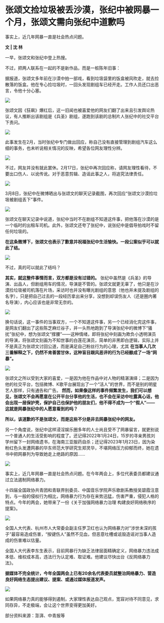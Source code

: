# 张颂文捡垃圾被丢沙漠，张纪中被网暴一个月，张颂文需向张纪中道歉吗

事实上，近几年网暴一直是社会热点问题。

**文 | 沈 林**

一早，张颂文和张纪中登上热搜。

不过，把两人联系在一起的不是新作品，而是一桩陈年旧事：

据报道，张颂文多年前在沙漠中拍一部戏，看到垃圾袋里的饭盒被风吹走，就去捡散落的饭盒。他在专心捡垃圾时，一回头发现剧组车已经开走。工作人员还口出恶言，令他十分心塞。

![](https://inews.gtimg.com/newsapp_bt/0/15725667204/1000)

张颂文因《狂飙》爆红后，这一旧闻也被喜爱他的网友们翻了出来且引发舆论热议，有人推断出该剧组是《兵圣》剧组，遂跑到该剧的总制片人张纪中的社交平台下责问。

![](https://inews.gtimg.com/newsapp_bt/0/15725667224/1000)

此事发生在2月，当时张纪中专门做出回应，称自己没有直接管理到剧组汽车这么细的事务，也未听说相关情况的反映，希望各位网友理性分辨。

![](https://inews.gtimg.com/newsapp_bt/0/15725667226/1000)

不过，网友并没有就此罢休。2月17日，张纪中再次回应称，请网友理性看待，不要出口伤人、以讹传讹。对于恶意剪辑、造谣此事之人，将追究法律责任。

![](https://inews.gtimg.com/newsapp_bt/0/15725667422/1000)

3月8日，张纪中在微博晒出与张颂文的聊天记录截图，再次回应“张颂文沙漠捡垃圾被剧组丢下”事件。

![](https://inews.gtimg.com/newsapp_bt/0/15725667423/1000)

张颂文在聊天记录中说道，张纪中当时不在剧组不知道这件事，把他落在沙漠的是一个临时的出租车司机。此外，张颂文还夸了张纪中，说张纪中是倡导拍戏时不留任何垃圾的。

**在这条微博下，张颂文也表示了歉意并祝福张纪中生活愉快。一段公案似乎可以就此了结。**

![](https://inews.gtimg.com/newsapp_bt/0/15725667431/1000)

不过，真的可以就此了结吗？

**其实，就这整件事情而言，双方都是没有过错的。**
张纪中虽然是《兵圣》的导演、出品人，但剧组用车的情况，导演是不管的。张颂文就更无辜了，他只是在沙漠捡垃圾被司机落在片场，采访时也并没有曝光剧组的意思（他也并未提及剧组的名字），只是把自己过去的一段经历拿出来分享，没想到却误伤友人（还是圈内著名导演），内心应该也是非常无奈的。

![](https://inews.gtimg.com/newsapp_bt/0/15725667722/1000)

换句话说，这一事件的当事双方，一个不知道这件事，另一个已经消化完这件事，是网友们翻出了这些陈芝麻烂谷子，并一头热地跑到了导演张纪中的微博下“骚扰”张纪中，想为张颂文“撑腰”——这种情绪，即将张纪中刻画为欺负小透明演员的导演，将张颂文刻画为不知世事的白莲花演员，简单的非黑即白逻辑，实际上并不是真正为张颂文讨回公道，而是满足自己粉丝行为的心理，尤其
**在当事人几次三番解释之下，仍然不肯善罢甘休，这种盲目跟风恶评的行为已经酿成了一场“网暴”。**

![](https://inews.gtimg.com/newsapp_bt/0/15725667728/1000)

张颂文之所以受到大家的喜爱，一是因为他在作品中对人物的精湛演绎；二是因为他的社交平台，包括微博、K歌平台展现出了一个“活人”的世界，而不是别的明星艺人那样，只有通告和广告。
**然而，如果像这样的事件频繁发生，我们可以想见，张颂文不会再愿意在公开平台分享他的生活，也不会在采访中吐露真心话，他会出现一层保护壳，保护自己也保护他的朋友们，他不得不成为一个“假人”——这就是网暴张纪中的人愿意看到的吗？**

**所以，该道歉的不是张颂文，而是这些不分是非去网暴张纪中的网友。**

另一个角度说，张纪中这样浸淫娱乐圈多年的人士尚且受不了网暴留言，就更别说一个普通人的生活受影响的程度了。还记得2022年1月24日，15岁的寻亲男孩刘学州留下一封网络遗书，在海南三亚服药自杀；还记得2023年1月23日，因为染粉红色头发遭网暴的华东师范大学研究生郑灵华，不堪网络压力抑郁而终，她在遗书中把网暴列为导致她走上绝路的原因......

![](https://inews.gtimg.com/newsapp_bt/0/15725667730/1000)

事实上，近几年网暴一直是社会热点问题。在今年两会上，多位代表委员都建议通过立法遏制网络暴力。

十四届全国政协共青团和青联界别委员、中国音乐学院声乐歌剧系教授吴碧霞注意到，与一般的侵权行为相比，网络暴力行为存在来势迅猛，伤害严重，侵犯人格的特点。今年的两会，她带来了一份《关于加强网络暴力治理
构建良好网络秩序的提案》。

![](https://inews.gtimg.com/newsapp_bt/0/15725667966/1000)

全国人大代表、杭州市人大常委会副主任罗卫红也认为网络暴力对“涉世未深的孩子”最容易造成伤害，“按键伤人”虽然不见血，但恶意吐槽或诋毁造谣对当事人造成的伤害难以估量。

全国人大代表李东生表示，目前网暴行为缺乏法律层面精确定义，网络暴力违法成本低、维权成本高，违法行为认定难、取证难。他建议尽快出台《反网络暴力法》。

**据媒体不完全统计，今年全国两会上已有20余名代表委员就整治网络暴力、营造良好网络生态提出建议、提案、或通过媒体报道发声。**

![](https://inews.gtimg.com/newsapp_bt/0/15725667969/1000)

如果网络暴力真的能够得到遏制，大家理性表达自己观点，宽容对待不同意见，求同存异，不走极端，会让这个世界变得更加美好。

部分资料来源：澎湃、中青报等

